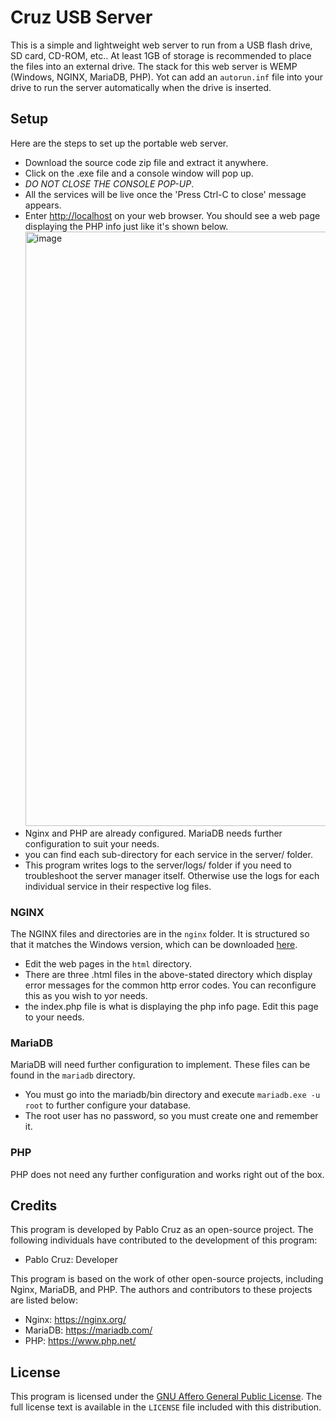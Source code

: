 # Cruz USB Server

This is a simple and lightweight web server to run from a USB flash drive, SD card, CD-ROM, etc.. At least 1GB of storage is recommended to place the files into an external drive. The stack for this web
server is WEMP (Windows, NGINX, MariaDB, PHP). Yot can add an ```autorun.inf``` file into your drive to run the server automatically when the drive is inserted.

## Setup
Here are the steps to set up the portable web server.
- Download the source code zip file and extract it anywhere.
- Click on the .exe file and a console window will pop up.
- *DO NOT CLOSE THE CONSOLE POP-UP*.
- All the services will be live once the 'Press Ctrl-C to close' message appears.
- Enter <http://localhost> on your web browser. You should see a web page displaying the PHP info just like it's shown below.
  <img width="953" height="951" alt="image" src="https://github.com/user-attachments/assets/0ad6c127-5798-469d-a80b-343fc32e3886" />
- Nginx and PHP are already configured. MariaDB needs further configuration to suit your needs.
- you can find each sub-directory for each service in the server/ folder.
- This program writes logs to the server/logs/ folder if you need to troubleshoot the server manager itself. Otherwise use the logs for each individual service in their respective log files.

### NGINX
The NGINX files and directories are in the ```nginx``` folder. It is structured so that it matches the Windows version, which can be downloaded [here](https://nginx.org/en/docs/windows.html).
- Edit the web pages in the ```html``` directory.
- There are three .html files in the above-stated directory which display error messages for the common http error codes. You can reconfigure this as you wish to yor needs.
- the index.php file is what is displaying the php info page. Edit this page to your needs.

### MariaDB
MariaDB will need further configuration to implement. These files can be found in the ```mariadb``` directory.
- You must go into the mariadb/bin directory and execute ```mariadb.exe -u root``` to further configure your database.
- The root user has no password, so you must create one and remember it.

### PHP
PHP does not need any further configuration and works right out of the box.


## Credits
This program is developed by Pablo Cruz as an open-source project. The following individuals have contributed to the development of this program:
* Pablo Cruz: Developer

This program is based on the work of other open-source projects, including Nginx, MariaDB, and PHP. The authors and contributors to these projects are listed below:

* Nginx: https://nginx.org/
* MariaDB: https://mariadb.com/
* PHP: https://www.php.net/

## License
This program is licensed under the [GNU Affero General Public License]([https://opensource.org/licenses/MIT](https://www.gnu.org/licenses/agpl-3.0.en.html)). The full license text is available in the `LICENSE` file included with this distribution.

